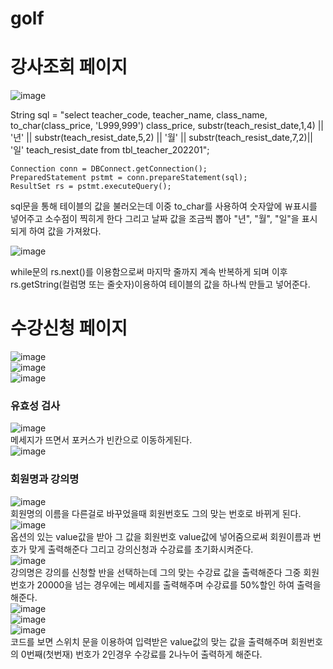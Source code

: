 # golf



# 강사조회 페이지

![image](https://user-images.githubusercontent.com/96267331/207213765-2119c09e-c655-45ce-9d34-764b284f63fd.png)<br>

  String sql = "select teacher_code, teacher_name, class_name, to_char(class_price, 'L999,999') class_price, substr(teach_resist_date,1,4) || '년' ||      substr(teach_resist_date,5,2) || '월' || substr(teach_resist_date,7,2)|| '일' teach_resist_date from tbl_teacher_202201";
	
	Connection conn = DBConnect.getConnection();
	PreparedStatement pstmt = conn.prepareStatement(sql);
	ResultSet rs = pstmt.executeQuery();
  
  
sql문을 통해 테이블의 값을 불러오는데 이중 to_char를 사용하여 숫자앞에 ￦표시를 넣어주고 소수점이 찍히게 한다 그리고 날짜 값을 조금씩 뽑아 "년", "월", "일"을 표시되게 하여 값을 가져왔다.<br>


![image](https://user-images.githubusercontent.com/96267331/207216439-73c8bd51-d407-43ab-8aed-13fbf1b793f6.png)<br>

while문의 rs.next()를 이용함으로써 마지막 줄까지 계속 반복하게 되며 이후 rs.getString(컬럼명 또는 줄숫자)이용하여 테이블의 값을 하나씩 만들고 넣어준다.


# 수강신청 페이지
![image](https://user-images.githubusercontent.com/96267331/207217006-9d6597e3-4580-4886-954a-8f8a84aba021.png)<br>
![image](https://user-images.githubusercontent.com/96267331/207218275-1dfb8028-3050-4104-87a7-330ccddfc310.png)<br>
![image](https://user-images.githubusercontent.com/96267331/207218318-a0816ebf-f0ef-4743-823d-c58d5c7169a6.png)<br>


### 유효성 검사

![image](https://user-images.githubusercontent.com/96267331/207217109-d682f767-50ce-493b-a506-55832e64edbb.png)<br>
메세지가 뜨면서 포커스가 빈칸으로 이동하게된다.<br>
![image](https://user-images.githubusercontent.com/96267331/207217373-7c9028b6-ede1-4ead-a4da-ecab3fd21a1f.png)<br>

### 회원명과 강의명

![image](https://user-images.githubusercontent.com/96267331/207217991-4b8b7968-ecc1-4dd1-b71e-663410494743.png)<br>
회원명의 이름을 다른걸로 바꾸었을때 회원번호도 그의 맞는 번호로 바뀌게 된다.<br>
![image](https://user-images.githubusercontent.com/96267331/207218167-f72b890a-14e9-4cb1-a987-fb712a25eed0.png)<br>
옵션의 있는 value값을 받아 그 값을 회원번호 value값에 넣어줌으로써 회원이름과 번호가 맞게 출력해준다 그리고 강의신청과 수강료를 초기화시켜준다.<br>
![image](https://user-images.githubusercontent.com/96267331/207218521-f3fe3e46-428a-4c3a-86c1-4f2f892d41e6.png)<br>
강의명은 강의를 신청할 반을 선택하는데 그의 맞는 수강료 값을 출력해준다 그중 회원 번호가 20000을 넘는 경우에는 메세지를 출력해주며 수강료를 50%할인 하여 출력을 해준다.<br>
![image](https://user-images.githubusercontent.com/96267331/207218792-6c937d39-900a-4abe-92ab-f05844a9c078.png)<br>
![image](https://user-images.githubusercontent.com/96267331/207218817-7275487d-219a-40ce-901d-c2024dcb0d36.png)<br>
![image](https://user-images.githubusercontent.com/96267331/207218866-288d0b6e-f391-47d0-a146-01752f70940c.png)<br>
코드를 보면 스위치 문을 이용하여 입력받은 value값의 맞는 값을 출력해주며 회원번호의 0번째(첫번재) 번호가 2인경우 수강료를 2나누어 출력하게 해준다.

